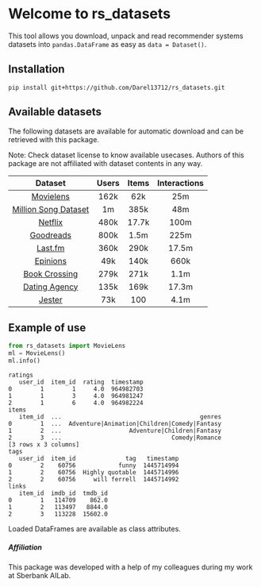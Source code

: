 # Welcome to rs_datasets

This tool allows you download, unpack and read 
recommender systems datasets into `pandas.DataFrame` as easy as `data = Dataset()`.

## Installation

```
pip install git+https://github.com/Darel13712/rs_datasets.git
```

## Available datasets

The following datasets are available for automatic download and 
can be retrieved with this package.

Note:
    Check dataset license to know available usecases. 
    Authors of this package are not affiliated with dataset contents in any way.

|                  Dataset                   | Users | Items | Interactions |
| :----------------------------------------: | :---: | :---: | :----------: |
|     [Movielens](Datasets/movielens.md)     | 162k  |  62k  |     25m      |
|  [Million Song Dataset](Datasets/msd.md)   |  1m   | 385k  |     48m      |
|       [Netflix](Datasets/netflix.md)       | 480k  | 17.7k |     100m     |
|     [Goodreads](Datasets/goodreads.md)     | 800k  | 1.5m  |     225m     |
|       [Last.fm](Datasets/lastfm.md)        | 360k  | 290k  |    17.5m     |
|      [Epinions](Datasets/epinions.md)      |  49k  | 140k  |     660k     |
|     [Book Crossing](Datasets/bookx.md)     | 279k  | 271k  |     1.1m     |
| [Dating Agency](Datasets/dating_agency.md) | 135k  | 169k  |    17.3m     |
|        [Jester](Datasets/jester.md)        |  73k  |  100  |     4.1m     |



## Example of use

```python
from rs_datasets import MovieLens
ml = MovieLens()
ml.info()
```
```text
ratings
   user_id  item_id  rating  timestamp
0        1        1     4.0  964982703
1        1        3     4.0  964981247
2        1        6     4.0  964982224
items
   item_id  ...                                       genres
0        1  ...  Adventure|Animation|Children|Comedy|Fantasy
1        2  ...                   Adventure|Children|Fantasy
2        3  ...                               Comedy|Romance
[3 rows x 3 columns]
tags
   user_id  item_id              tag   timestamp
0        2    60756            funny  1445714994
1        2    60756  Highly quotable  1445714996
2        2    60756     will ferrell  1445714992
links
   item_id  imdb_id  tmdb_id
0        1   114709    862.0
1        2   113497   8844.0
2        3   113228  15602.0
```
Loaded DataFrames are available as class attributes.

##### Affiliation
This package was developed with a help of my colleagues during my work at Sberbank AILab.